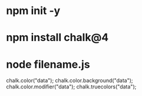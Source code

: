 # npm init -y
# npm install chalk@4
# node filename.js  

chalk.color("data");
chalk.color.background("data");
chalk.color.modifier("data");
chalk.truecolors("data");
